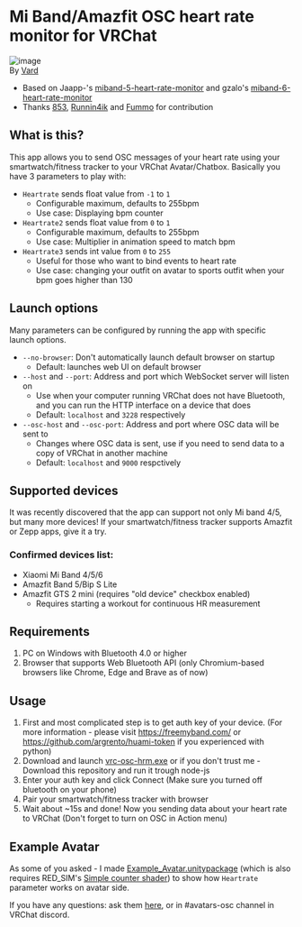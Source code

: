 # Mi Band/Amazfit OSC heart rate monitor for VRChat
![image](https://i.imgur.com/J6bFJ7u.png)  
By [Vard](https://twitter.com/VardFree)
- Based on Jaapp-'s [miband-5-heart-rate-monitor](https://github.com/Jaapp-/miband-5-heart-rate-monitor) and gzalo's [miband-6-heart-rate-monitor](https://github.com/gzalo/miband-6-heart-rate-monitor)
- Thanks [853](https://github.com/Sonic853), [Runnin4ik](https://github.com/Runnin4ik) and [Fummo](https://github.com/Fummowo) for contribution

## What is this?
This app allows you to send OSC messages of your heart rate using your smartwatch/fitness tracker to your VRChat Avatar/Chatbox.
Basically you have 3 parameters to play with:
- `Heartrate` sends float value from `-1` to `1`
  - Configurable maximum, defaults to 255bpm
  - Use case: Displaying bpm counter
- `Heartrate2` sends float value from `0` to `1`
  - Configurable maximum, defaults to 255bpm
  - Use case: Multiplier in animation speed to match bpm
- `Heartrate3` sends int value from `0` to `255`
  - Useful for those who want to bind events to heart rate
  - Use case: changing your outfit on avatar to sports outfit when your bpm goes higher than 130

## Launch options
Many parameters can be configured by running the app with specific launch options.
- `--no-browser`: Don't automatically launch default browser on startup
  - Default: launches web UI on default browser
- `--host` and `--port`: Address and port which WebSocket server will listen on
  - Use when your computer running VRChat does not have Bluetooth, and you can run the HTTP interface on a device that does
  - Default: `localhost` and `3228` respectively
- `--osc-host` and `--osc-port`: Address and port where OSC data will be sent to
  - Changes where OSC data is sent, use if you need to send data to a copy of VRChat in another machine
  - Default: `localhost` and `9000` respctively

## Supported devices
It was recently discovered that the app can support not only Mi band 4/5, but many more devices! If your smartwatch/fitness tracker supports Amazfit or Zepp apps, give it a try.
### Confirmed devices list:
- Xiaomi Mi Band 4/5/6
- Amazfit Band 5/Bip S Lite
- Amazfit GTS 2 mini (requires "old device" checkbox enabled)
  - Requires starting a workout for continuous HR measurement

## Requirements
1. PC on Windows with Bluetooth 4.0 or higher
2. Browser that supports Web Bluetooth API (only Chromium-based browsers like Chrome, Edge and Brave as of now)

## Usage
1. First and most complicated step is to get auth key of your device. (For more information - please visit https://freemyband.com/ or https://github.com/argrento/huami-token if you experienced with python)
2. Download and launch [vrc-osc-hrm.exe](https://github.com/vard88508/vrc-osc-miband-hrm/releases) or if you don't trust me - Download this repository and run it trough node-js
3. Enter your auth key and click Connect (Make sure you turned off bluetooth on your phone)
4. Pair your smartwatch/fitness tracker with browser
5. Wait about ~15s and done! Now you sending data about your heart rate to VRChat (Don't forget to turn on OSC in Action menu)

## Example Avatar
As some of you asked - I made [Example_Avatar.unitypackage](https://github.com/vard88508/vrc-osc-miband-hrm/raw/main/Example_Avatar.unitypackage) (which is also requires RED_SIM's [Simple counter shader](https://patreon.com/posts/simple-counter-62864361)) to show how `Heartrate` parameter works on avatar side.

If you have any questions: ask them [here](https://github.com/vrchat-community/osc/discussions/97), or in #avatars-osc channel in VRChat discord.
